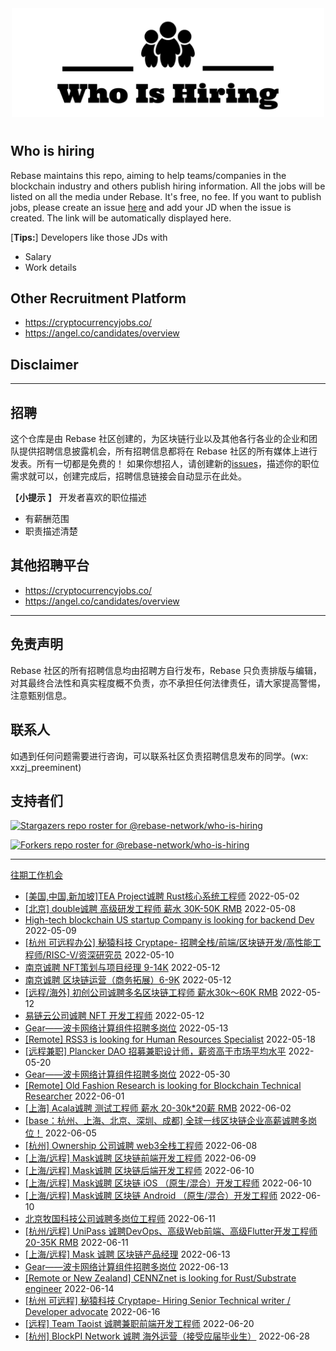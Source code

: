<div align="center">
  <img src="./banner.png" style="margin: 0 auto 10px;" width="500"/>
</div>


## Who is hiring
Rebase maintains this repo, aiming to help teams/companies in the blockchain industry and others publish hiring information. All the jobs will be listed on all the media under Rebase. It's free, no fee.
If you want to publish jobs, please create an issue [here](https://github.com/rebase-network/who-is-hiring/issues/) and add your JD when the issue is created. The link will be automatically displayed here.

[**Tips:**]
Developers like those JDs with
- Salary
- Work details

## Other Recruitment Platform

- https://cryptocurrencyjobs.co/
- https://angel.co/candidates/overview

## Disclaimer

---

## 招聘
这个仓库是由 Rebase 社区创建的，为区块链行业以及其他各行各业的企业和团队提供招聘信息披露机会，所有招聘信息都将在 Rebase 社区的所有媒体上进行发表。所有一切都是免费的！
如果你想招人，请创建新的[issues](https://github.com/rebase-network/who-is-hiring/issues/)，描述你的职位需求就可以，创建完成后，招聘信息链接会自动显示在此处。

【**小提示**  】
开发者喜欢的职位描述
- 有薪酬范围
- 职责描述清楚

## 其他招聘平台
- https://cryptocurrencyjobs.co/
- https://angel.co/candidates/overview

---

## 免责声明

Rebase 社区的所有招聘信息均由招聘方自行发布，Rebase 只负责排版与编辑，对其最终合法性和真实程度概不负责，亦不承担任何法律责任，请大家提高警惕，注意甄别信息。

## 联系人
如遇到任何问题需要进行咨询，可以联系社区负责招聘信息发布的同学。(wx: xxzj_preeminent)

## 支持者们
[![Stargazers repo roster for @rebase-network/who-is-hiring](https://reporoster.com/stars/rebase-network/who-is-hiring)](https://github.com/rebase-network/who-is-hiring/stargazers)

[![Forkers repo roster for @rebase-network/who-is-hiring](https://reporoster.com/forks/rebase-network/who-is-hiring)](https://github.com/rebase-network/who-is-hiring/network/members)

---

[往期工作机会](./jobs.md)

- [[美国,中国,新加坡]TEA Project诚聘 Rust核心系统工程师](https://github.com/rebase-network/who-is-hiring/issues/122) 2022-05-02
- [[北京] double诚聘 高级研发工程师 薪水 30K-50K RMB](https://github.com/rebase-network/who-is-hiring/issues/124) 2022-05-08
- [High-tech blockchain US startup Company is looking for backend Dev](https://github.com/rebase-network/who-is-hiring/issues/125) 2022-05-09
- [[杭州 可远程办公] 秘猿科技 Cryptape- 招聘全栈/前端/区块链开发/高性能工程师/RISC-V/资深研究员](https://github.com/rebase-network/who-is-hiring/issues/126) 2022-05-10
- [南京诚聘 NFT策划与项目经理 9-14K](https://github.com/rebase-network/who-is-hiring/issues/127) 2022-05-12
- [南京诚聘 区块链运营（商务拓展）6-9K](https://github.com/rebase-network/who-is-hiring/issues/128) 2022-05-12
- [[远程/海外] 初创公司诚聘多名区块链工程师 薪水30k～60K RMB](https://github.com/rebase-network/who-is-hiring/issues/129) 2022-05-12
- [易链云公司诚聘 NFT 开发工程师](https://github.com/rebase-network/who-is-hiring/issues/130) 2022-05-12
- [Gear——波卡网络计算组件招聘多岗位](https://github.com/rebase-network/who-is-hiring/issues/131) 2022-05-13
- [[Remote] RSS3 is looking for Human Resources Specialist](https://github.com/rebase-network/who-is-hiring/issues/132) 2022-05-18
- [[远程兼职] Plancker DAO  招募兼职设计师，薪资高于市场平均水平](https://github.com/rebase-network/who-is-hiring/issues/133) 2022-05-20
- [Gear——波卡网络计算组件招聘多岗位](https://github.com/rebase-network/who-is-hiring/issues/134) 2022-05-30
- [[Remote] Old Fashion Research  is looking for Blockchain Technical Researcher](https://github.com/rebase-network/who-is-hiring/issues/135) 2022-06-01
- [[上海] Acala诚聘 测试工程师 薪水 20-30k*20薪 RMB](https://github.com/rebase-network/who-is-hiring/issues/136) 2022-06-02
- [[base：杭州、上海、北京、深圳、成都] 全球一线区块链企业高薪诚聘多岗位！](https://github.com/rebase-network/who-is-hiring/issues/137) 2022-06-05
- [[杭州] Ownership 公司诚聘 web3全栈工程师](https://github.com/rebase-network/who-is-hiring/issues/138) 2022-06-08
- [[上海/远程] Mask诚聘 区块链前端开发工程师](https://github.com/rebase-network/who-is-hiring/issues/139) 2022-06-09
- [[上海/远程] Mask诚聘  区块链后端开发工程师](https://github.com/rebase-network/who-is-hiring/issues/140) 2022-06-10
- [[上海/远程] Mask诚聘 区块链 iOS （原生/混合）开发工程师](https://github.com/rebase-network/who-is-hiring/issues/141) 2022-06-10
- [[上海/远程] Mask诚聘 区块链 Android （原生/混合）开发工程师](https://github.com/rebase-network/who-is-hiring/issues/142) 2022-06-10
- [北京牧国科技公司诚聘多岗位工程师](https://github.com/rebase-network/who-is-hiring/issues/143) 2022-06-11
- [[杭州/远程] UniPass 诚聘DevOps、高级Web前端、高级Flutter开发工程师 20-35K RMB](https://github.com/rebase-network/who-is-hiring/issues/144) 2022-06-11
- [[上海/远程] Mask 诚聘 区块链产品经理](https://github.com/rebase-network/who-is-hiring/issues/145) 2022-06-13
- [Gear——波卡网络计算组件招聘多岗位](https://github.com/rebase-network/who-is-hiring/issues/146) 2022-06-13
- [[Remote or New Zealand] CENNZnet is looking for Rust/Substrate engineer](https://github.com/rebase-network/who-is-hiring/issues/147) 2022-06-14
- [[杭州 可远程] 秘猿科技 Cryptape- Hiring Senior Technical writer / Developer advocate](https://github.com/rebase-network/who-is-hiring/issues/148) 2022-06-16
- [[远程] Team Taoist 诚聘兼职前端开发工程师](https://github.com/rebase-network/who-is-hiring/issues/149) 2022-06-20
- [[杭州] BlockPI Network 诚聘 海外运营（接受应届毕业生）](https://github.com/rebase-network/who-is-hiring/issues/150) 2022-06-28
